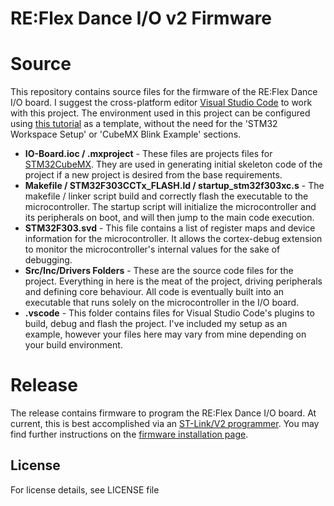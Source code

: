 # RE:Flex Dance I/O v2 Firmware

# Source

This repository contains source files for the firmware of the RE:Flex Dance I/O board. I suggest the cross-platform editor [Visual Studio Code](https://code.visualstudio.com/) to work with this project. The environment used in this project can be configured using [this tutorial](https://hbfsrobotics.com/blog/configuring-vs-code-arm-development-stm32cubemx) as a template, without the need for the 'STM32 Workspace Setup' or 'CubeMX Blink Example' sections.

- **IO-Board.ioc / .mxproject** - These files are projects files for [STM32CubeMX](https://www.st.com/en/development-tools/stm32cubemx.html). They are used in generating initial skeleton code of the project if a new project is desired from the base requirements.
- **Makefile / STM32F303CCTx_FLASH.ld / startup_stm32f303xc.s** - The makefile / linker script build and correctly flash the executable to the microcontroller. The startup script will initialize the microcontroller and its peripherals on boot, and will then jump to the main code execution.
- **STM32F303.svd** - This file contains a list of register maps and device information for the microcontroller. It allows the cortex-debug extension to monitor the microcontroller's internal values for the sake of debugging.
- **Src/Inc/Drivers Folders** - These are the source code files for the project. Everything in here is the meat of the project, driving peripherals and defining core behaviour. All code is eventually built into an executable that runs solely on the microcontroller in the I/O board.
- **.vscode** - This folder contains files for Visual Studio Code's plugins to build, debug and flash the project. I've included my setup as an example, however your files here may vary from mine depending on your build environment.

# Release

The release contains firmware to program the RE:Flex Dance I/O board. At current, this is best accomplished via an [ST-Link/V2 programmer](https://www.st.com/en/development-tools/st-link-v2.html). You may find further instructions on the [firmware installation page](https://reflex.dance/firmware-installation).

## License

For license details, see LICENSE file